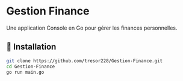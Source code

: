 # Gestion Finance
Une application Console en Go pour gérer les finances personnelles.

## 🚀 Installation
```sh
git clone https://github.com/tresor228/Gestion-Finance.git
cd Gestion-Finance
go run main.go
